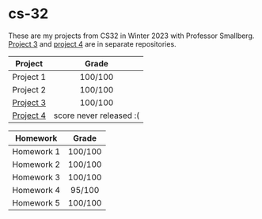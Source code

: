# cs-32

These are my projects from CS32 in Winter 2023 with Professor Smallberg. [Project 3](https://github.com/sophiasharif/mario-party-clone) and [project 4](https://github.com/sophiasharif/pnetphlix) are in separate repositories.

| Project     | Grade |
| :---------: | :---: |
| Project 1   | 100/100 |
| Project 2   | 100/100 |
| [Project 3](https://github.com/sophiasharif/mario-party-clone)    | 100/100 |
| [Project 4](https://github.com/sophiasharif/pnetphlix)| score never released :( |

| Homework    | Grade |
| :---------: | :---: |
| Homework 1   | 100/100 |
| Homework 2   | 100/100 |
| Homework 3   | 100/100 |
| Homework 4   | 95/100 |
| Homework 5   | 100/100 |
